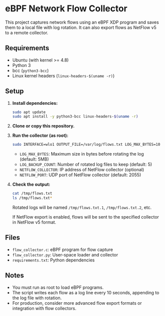 # eBPF Network Flow Collector

This project captures network flows using an eBPF XDP program and saves them to a local file with log rotation. It can also export flows as NetFlow v5 to a remote collector.

## Requirements
- Ubuntu (with kernel >= 4.8)
- Python 3
- bcc (`python3-bcc`)
- Linux kernel headers (`linux-headers-$(uname -r)`)

## Setup

1. **Install dependencies:**
   ```sh
   sudo apt update
   sudo apt install -y python3-bcc linux-headers-$(uname -r)
   ```

2. **Clone or copy this repository.**

3. **Run the collector (as root):**
   ```sh
   sudo INTERFACE=wlo1 OUTPUT_FILE=/var/log/flows.txt LOG_MAX_BYTES=1048576 LOG_BACKUP_COUNT=10 NETFLOW_COLLECTOR=192.168.1.100 NETFLOW_PORT=2056 python3 flow_collector.py
   ```
   - `LOG_MAX_BYTES`: Maximum size in bytes before rotating the log (default: 5MB)
   - `LOG_BACKUP_COUNT`: Number of rotated log files to keep (default: 5)
   - `NETFLOW_COLLECTOR`: IP address of NetFlow collector (optional)
   - `NETFLOW_PORT`: UDP port of NetFlow collector (default: 2055)

4. **Check the output:**
   ```sh
   cat /tmp/flows.txt
   ls /tmp/flows.txt*
   ```
   Rotated logs will be named `/tmp/flows.txt.1`, `/tmp/flows.txt.2`, etc.

   If NetFlow export is enabled, flows will be sent to the specified collector in NetFlow v5 format.

## Files
- `flow_collector.c`: eBPF program for flow capture
- `flow_collector.py`: User-space loader and collector
- `requirements.txt`: Python dependencies

## Notes
- You must run as root to load eBPF programs.
- The script writes each flow as a log line every 10 seconds, appending to the log file with rotation.
- For production, consider more advanced flow export formats or integration with flow collectors. 